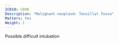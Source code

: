 ```yaml
---
ICD10: C090
Description: "Malignant neoplasm: Tonsillar fossa"
Matters: Yes
Weight: 1
---
```

Possible difficult intubation
